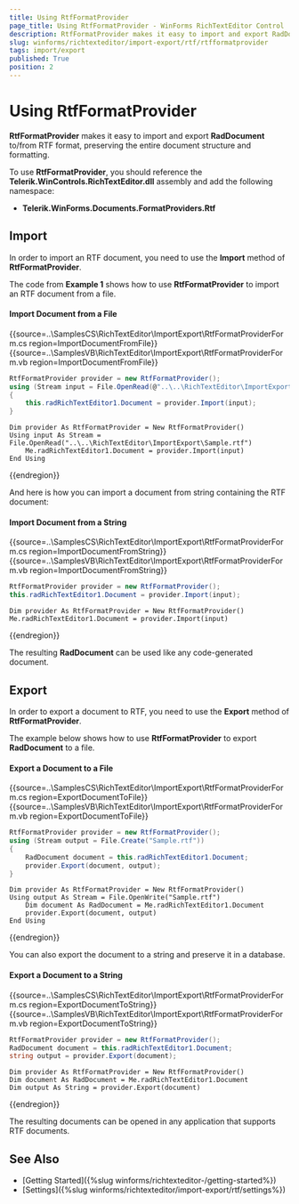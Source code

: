 ```yaml
---
title: Using RtfFormatProvider
page_title: Using RtfFormatProvider - WinForms RichTextEditor Control
description: RtfFormatProvider makes it easy to import and export RadDocument to/from RTF format, preserving the entire document structure and formatting in WinForms RichTextEditor.
slug: winforms/richtexteditor/import-export/rtf/rtfformatprovider
tags: import/export
published: True
position: 2
---
```


# Using RtfFormatProvider

__RtfFormatProvider__ makes it easy to import and export __RadDocument__ to/from RTF format, preserving the entire document structure and formatting.

To use __RtfFormatProvider__, you should reference the **Telerik.WinControls.RichTextEditor.dll** assembly and add the following namespace: 
      
* __Telerik.WinForms.Documents.FormatProviders.Rtf__
  
## Import

In order to import an RTF document, you need to use the __Import__ method of __RtfFormatProvider__.
    
The code from __Example 1__ shows how to use __RtfFormatProvider__ to import an RTF document from a file.
     
#### Import Document from a File

{{source=..\SamplesCS\RichTextEditor\ImportExport\RtfFormatProviderForm.cs region=ImportDocumentFromFile}} 
{{source=..\SamplesVB\RichTextEditor\ImportExport\RtfFormatProviderForm.vb region=ImportDocumentFromFile}}
````C#
RtfFormatProvider provider = new RtfFormatProvider();
using (Stream input = File.OpenRead(@"..\..\RichTextEditor\ImportExport\Sample.rtf"))
{
    this.radRichTextEditor1.Document = provider.Import(input);
}

````
````VB.NET
Dim provider As RtfFormatProvider = New RtfFormatProvider()
Using input As Stream = File.OpenRead("..\..\RichTextEditor\ImportExport\Sample.rtf")
    Me.radRichTextEditor1.Document = provider.Import(input)
End Using

````


{{endregion}}

And here is how you can import a document from string containing the RTF document:

#### Import Document from a String

{{source=..\SamplesCS\RichTextEditor\ImportExport\RtfFormatProviderForm.cs region=ImportDocumentFromString}} 
{{source=..\SamplesVB\RichTextEditor\ImportExport\RtfFormatProviderForm.vb region=ImportDocumentFromString}}
````C#
RtfFormatProvider provider = new RtfFormatProvider();
this.radRichTextEditor1.Document = provider.Import(input);

````
````VB.NET
Dim provider As RtfFormatProvider = New RtfFormatProvider()
Me.radRichTextEditor1.Document = provider.Import(input)

````


    
{{endregion}}

The resulting __RadDocument__ can be used like any code-generated document.
 
## Export

In order to export a document to RTF, you need to use the __Export__ method of __RtfFormatProvider__.
        
The example below shows how to use __RtfFormatProvider__ to export __RadDocument__ to a file.

#### Export a Document to a File

{{source=..\SamplesCS\RichTextEditor\ImportExport\RtfFormatProviderForm.cs region=ExportDocumentToFile}} 
{{source=..\SamplesVB\RichTextEditor\ImportExport\RtfFormatProviderForm.vb region=ExportDocumentToFile}}
````C#
RtfFormatProvider provider = new RtfFormatProvider();
using (Stream output = File.Create("Sample.rtf"))
{
    RadDocument document = this.radRichTextEditor1.Document;
    provider.Export(document, output);
}

````
````VB.NET
Dim provider As RtfFormatProvider = New RtfFormatProvider()
Using output As Stream = File.OpenWrite("Sample.rtf")
    Dim document As RadDocument = Me.radRichTextEditor1.Document
    provider.Export(document, output)
End Using

````




{{endregion}}

You can also export the document to a string and preserve it in a database.

#### Export a Document to a String

{{source=..\SamplesCS\RichTextEditor\ImportExport\RtfFormatProviderForm.cs region=ExportDocumentToString}} 
{{source=..\SamplesVB\RichTextEditor\ImportExport\RtfFormatProviderForm.vb region=ExportDocumentToString}}
````C#
RtfFormatProvider provider = new RtfFormatProvider();
RadDocument document = this.radRichTextEditor1.Document;
string output = provider.Export(document);

````
````VB.NET
Dim provider As RtfFormatProvider = New RtfFormatProvider()
Dim document As RadDocument = Me.radRichTextEditor1.Document
Dim output As String = provider.Export(document)

````

    
{{endregion}}

The resulting documents can be opened in any application that supports RTF documents.

## See Also

 * [Getting Started]({%slug winforms/richtexteditor-/getting-started%})
 * [Settings]({%slug winforms/richtexteditor/import-export/rtf/settings%})